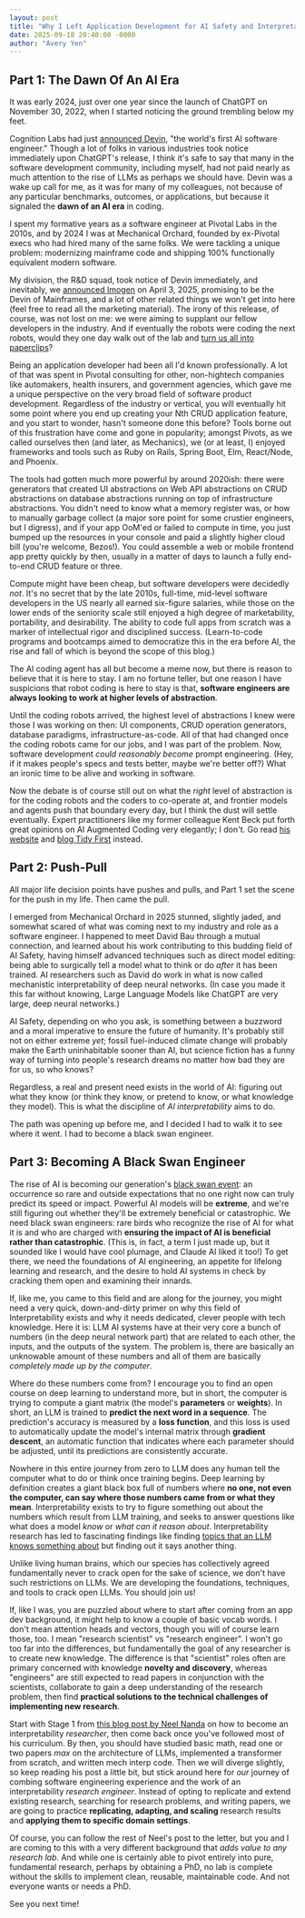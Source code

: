 ```yaml
---
layout: post
title: "Why I Left Application Development for AI Safety and Interpretability Research"
date: 2025-09-18 20:40:00 -0000
author: "Avery Yen"
---
```


## Part 1: The Dawn Of An AI Era

It was early 2024, just over one year since the launch of ChatGPT on November 30, 2022, when I started noticing the ground trembling below my feet.

Cognition Labs had just [announced Devin](https://cognition.ai/blog/introducing-devin), "the world's first AI software engineer." Though a lot of folks in various industries took notice immediately upon ChatGPT's release, I think it's safe to say that many in the software development community, including myself, had not paid nearly as much attention to the rise of LLMs as perhaps we should have. Devin was a wake up call for me, as it was for many of my colleagues, not because of any particular benchmarks, outcomes, or applications, but because it signaled the **dawn of an AI era** in coding.

I spent my formative years as a software engineer at Pivotal Labs in the 2010s, and by 2024 I was at Mechanical Orchard, founded by ex-Pivotal execs who had hired many of the same folks. We were tackling a unique problem: modernizing mainframe code and shipping 100% functionally equivalent modern software.

My division, the R&D squad, took notice of Devin immediately, and inevitably, we [announced Imogen](https://www.mechanical-orchard.com/insights/mechanical-orchard-ignites-major-shift-in-enterprise-it-transformation-with-imogen) on April 3, 2025, promising to be the Devin of Mainframes, and a lot of other related things we won't get into here (feel free to read all the marketing material). The irony of this release, of course, was not lost on me: we were aiming to supplant our fellow developers in the industry. And if eventually the robots were coding the next robots, would they one day walk out of the lab and [turn us all into paperclips](https://cepr.org/voxeu/columns/ai-and-paperclip-problem)?

Being an application developer had been all I'd known professionally. A lot of that was spent in Pivotal consulting for other, non-hightech companies like automakers, health insurers, and government agencies, which gave me a unique perspective on the very broad field of software product development. Regardless of the industry or vertical, you will eventually hit some point where you end up creating your Nth CRUD application feature, and you start to wonder, hasn't someone done this before? Tools borne out of this frustration have come and gone in popularity; amongst Pivots, as we called ourselves then (and later, as Mechanics), we (or at least, I) enjoyed frameworks and tools such as Ruby on Rails, Spring Boot, Elm, React/Node, and Phoenix.

The tools had gotten much more powerful by around 2020ish: there were generators that created UI abstractions on Web API abstractions on CRUD abstractions on database abstractions running on top of infrastructure abstractions. You didn't need to know what a memory register was, or how to manually garbage collect (a major sore point for some crustier engineers, but I digress), and if your app OoM'ed or failed to compute in time, you just bumped up the resources in your console and paid a slightly higher cloud bill (you're welcome, Bezos!). You could assemble a web or mobile frontend app pretty quickly by then, usually in a matter of days to launch a fully end-to-end CRUD feature or three.

Compute might have been cheap, but software developers were decidedly *not*. It's no secret that by the late 2010s, full-time, mid-level software developers in the US nearly all earned six-figure salaries, while those on the lower ends of the seniority scale still enjoyed a high degree of marketability, portability, and desirability. The ability to code full apps from scratch was a marker of intellectual rigor and disciplined success. (Learn-to-code programs and bootcamps aimed to democratize this in the era before AI, the rise and fall of which is beyond the scope of this blog.)

The AI coding agent has all but become a meme now, but there is reason to believe that it is here to stay. I am no fortune teller, but one reason I have suspicions that robot coding is here to stay is that, **software engineers are always looking to work at higher levels of abstraction**.

Until the coding robots arrived, the highest level of abstractions I knew were those I was working on then: UI components, CRUD operation generators, database paradigms, infrastructure-as-code. All of that had changed once the coding robots came for our jobs, and I was part of the problem. Now, software development *could reasonably become* prompt engineering. (Hey, if it makes people's specs and tests better, maybe we're better off?) What an ironic time to be alive and working in software.

Now the debate is of course still out on what the *right* level of abstraction is for the coding robots and the coders to co-operate at, and frontier models and agents push that boundary every day, but I think the dust will settle eventually. Expert practitioners like my former colleague Kent Beck put forth great opinions on AI Augmented Coding very elegantly; I don't. Go read [his website](https://kentbeck.com/) and [blog Tidy First](https://tidyfirst.substack.com/) instead.
## Part 2: Push-Pull

All major life decision points have pushes and pulls, and Part 1 set the scene for the push in my life. Then came the pull.

I emerged from Mechanical Orchard in 2025 stunned, slightly jaded, and somewhat scared of what was coming next to my industry and role as a software engineer. I happened to meet David Bau through a mutual connection, and learned about his work contributing to this budding field of AI Safety, having himself advanced techniques such as direct model editing: being able to surgically tell a model what to think or do *after* it has been trained. AI researchers such as David do work in what is now called mechanistic interpretability of deep neural networks. (In case you made it this far without knowing, Large Language Models like ChatGPT are very large, deep neural networks.)

AI Safety, depending on who you ask, is something between a buzzword and a moral imperative to ensure the future of humanity. It's probably still not on either extreme *yet*; fossil fuel-induced climate change will probably make the Earth uninhabitable sooner than AI, but science fiction has a funny way of turning into people's research dreams no matter how bad they are for us, so who knows?

Regardless, a real and present need exists in the world of AI: figuring out what they know (or think they know, or pretend to know, or what knowledge they model). This is what the discipline of *AI interpretability* aims to do.

The path was opening up before me, and I decided I had to walk it to see where it went. I had to become a black swan engineer.

## Part 3: Becoming A Black Swan Engineer

The rise of AI is becoming our generation's [black swan event](https://en.wikipedia.org/wiki/Black_swan_theory): an occurrence so rare and outside expectations that no one right now can truly predict its speed or impact. Powerful AI models will be **extreme**, and we're still figuring out whether they'll be extremely beneficial or catastrophic. We need black swan engineers: rare birds who recognize the rise of AI for what it is and who are charged with **ensuring the impact of AI is beneficial rather than catastrophic**. (This is, in fact, a term I just made up, but it sounded like I would have cool plumage, and Claude AI liked it too!) To get there, we need the foundations of AI engineering, an appetite for lifelong learning and research, and the desire to hold AI systems in check by cracking them open and examining their innards.

If, like me, you came to this field and are along for the journey, you might need a very quick, down-and-dirty primer on why this field of Interpretability exists and why it needs dedicated, clever people with tech knowledge. Here it is: LLM AI systems have at their very core a bunch of numbers (in the deep neural network part) that are related to each other, the inputs, and the outputs of the system. The problem is, there are basically an unknowable amount of these numbers and all of them are basically *completely made up by the computer*.

Where do these numbers come from? I encourage you to find an open course on deep learning to understand more, but in short, the computer is trying to compute a giant matrix (the model's **parameters** or **weights**). In short, an LLM is trained to **predict the next word in a sequence**. The prediction's accuracy is measured by a **loss function**, and this loss is used to automatically update the model's internal matrix through **gradient descent**, an automatic function that indicates where each parameter should be adjusted, until its predictions are consistently accurate.

Nowhere in this entire journey from zero to LLM does any human tell the computer what to do or think once training begins. Deep learning by definition creates a giant black box full of numbers where **no one, not even the computer, can say where those numbers came from or what they mean**. Interpretability exists to try to figure something out about the numbers which result from LLM training, and seeks to answer questions like what does a model *know* or *what can it reason about*. Interpretability research has led to fascinating findings like finding [topics that an LLM knows something about](https://www.khoury.northeastern.edu/khoury-researchers-find-political-censorship-in-chinese-ai-model-and-explain-how-to-get-around-it/) but finding out it says another thing.

Unlike living human brains, which our species has collectively agreed fundamentally never to crack open for the sake of science, we don't have such restrictions on LLMs. We are developing the foundations, techniques, and tools to crack open LLMs. You should join us!

If, like I was, you are puzzled about where to start after coming from an app dev background, it might help to know a couple of basic vocab words. I don't mean attention heads and vectors, though you will of course learn those, too. I mean "research scientist" vs "research engineer". I won't go too far into the differences, but fundamentally the goal of any researcher is to create new knowledge. The difference is that "scientist" roles often are primary concerned with knowledge **novelty and discovery**, whereas "engineers" are still expected to read papers in conjunction with the scientists, collaborate to gain a deep understanding of the research problem, then find **practical solutions to the technical challenges of implementing new research**.

Start with Stage 1 from [this blog post by Neel Nanda](https://www.alignmentforum.org/posts/jP9KDyMkchuv6tHwm/how-to-become-a-mechanistic-interpretability-researcher) on how to become an interpretability *researcher*, then come back once you've followed most of his curriculum. By then, you should have studied basic math, read one or two papers *max* on the architecture of LLMs, implemented a transformer from scratch, and written mech interp code. Then we will diverge slightly, so keep reading his post a little bit, but stick around here for *our* journey of combing software engineering experience and the work of an interpretability *research engineer*. Instead of opting to replicate and extend existing research, searching for research problems, and writing papers, we are going to practice **replicating, adapting, and scaling** research results and **applying them to specific domain settings**.

Of course, you can follow the rest of Neel's post to the letter, but you and I are coming to this with a very different background that *adds value to any research lab*. And while one is certainly able to pivot entirely into pure, fundamental research, perhaps by obtaining a PhD, no lab is complete without the skills to implement clean, reusable, maintainable code. And not everyone wants or needs a PhD.

See you next time!
